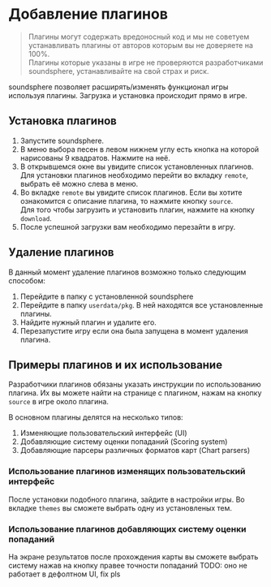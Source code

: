 # Добавление плагинов
> Плагины могут содержать вредоносный код и мы не советуем устанавливать плагины от авторов которым вы не доверяете на 100%.  
> Плагины которые указаны в игре не проверяются разработчиками soundsphere, устанавливайте на свой страх и риск.

soundsphere позволяет расширять/изменять функционал игры используя плагины. Загрузка и установка происходит прямо в игре.

## Установка плагинов
1. Запустите soundsphere.
2. В меню выбора песен в левом нижнем углу есть кнопка на которой нарисованы 9 квадратов. Нажмите на неё.
3. В открывшемся окне вы увидите список установленных плагинов. Для установки плагинов необходимо перейти во вкладку `remote`, выбрать её можно слева в меню.
4. Во вкладке `remote` вы увидите список плагинов. Если вы хотите ознакомится с описание плагина, то нажмите кнопку `source`.   
Для того чтобы загрузить и установить плагин, нажмите на кнопку `download`.
5. После успешной загрузки вам необходимо перезайти в игру.

## Удаление плагинов 
В данный момент удаление плагинов возможно только следующим способом:
1. Перейдите в папку с установленной soundsphere 
2. Перейдите в папку `userdata/pkg`. В ней находятся все установленные плагины.
3. Найдите нужный плагин и удалите его.
4. Перезапустите игру если она была запущена в момент удаления плагина.

## Примеры плагинов и их использование
Разработчики плагинов обязаны указать инструкции по использованию плагина. Их вы можете найти на странице с плагином, нажам на кнопку `source` в игре около плагина.  

В основном плагины делятся на несколько типов:
1. Изменяющие пользовательский интерфейс (UI)
2. Добавляющие систему оценки попаданий (Scoring system)
3. Добавляющие парсеры различных форматов карт (Chart parsers)

### Использование плагинов изменящих пользовательский интерфейс
После установки подобного плагина, зайдите в настройки игры. Во вкладке `themes` вы сможете выбрать одну из установленых тем.

### Использование плагинов добавляющих систему оценки попаданий 
На экране результатов после прохождения карты вы сможете выбрать систему нажав на кнопку правее точности попаданий
TODO: оно не работает в дефолтном UI, fix pls

